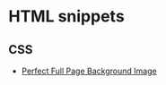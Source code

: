 # HTML snippets

## CSS

* [Perfect Full Page Background Image](https://css-tricks.com/perfect-full-page-background-image)

